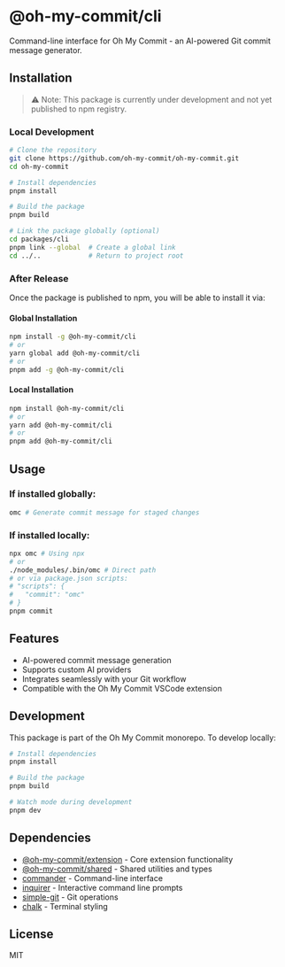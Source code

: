 # @oh-my-commit/cli

Command-line interface for Oh My Commit - an AI-powered Git commit message generator.

## Installation

> ⚠️ Note: This package is currently under development and not yet published to npm registry.

### Local Development

```bash
# Clone the repository
git clone https://github.com/oh-my-commit/oh-my-commit.git
cd oh-my-commit

# Install dependencies
pnpm install

# Build the package
pnpm build

# Link the package globally (optional)
cd packages/cli
pnpm link --global  # Create a global link
cd ../..            # Return to project root
```

### After Release

Once the package is published to npm, you will be able to install it via:

#### Global Installation

```bash
npm install -g @oh-my-commit/cli
# or
yarn global add @oh-my-commit/cli
# or
pnpm add -g @oh-my-commit/cli
```

#### Local Installation

```bash
npm install @oh-my-commit/cli
# or
yarn add @oh-my-commit/cli
# or
pnpm add @oh-my-commit/cli
```

## Usage

### If installed globally:

```bash
omc # Generate commit message for staged changes
```

### If installed locally:

```bash
npx omc # Using npx
# or
./node_modules/.bin/omc # Direct path
# or via package.json scripts:
# "scripts": {
#   "commit": "omc"
# }
pnpm commit
```

## Features

- AI-powered commit message generation
- Supports custom AI providers
- Integrates seamlessly with your Git workflow
- Compatible with the Oh My Commit VSCode extension

## Development

This package is part of the Oh My Commit monorepo. To develop locally:

```bash
# Install dependencies
pnpm install

# Build the package
pnpm build

# Watch mode during development
pnpm dev
```

## Dependencies

- [@oh-my-commit/extension](../extension) - Core extension functionality
- [@oh-my-commit/shared](../shared) - Shared utilities and types
- [commander](https://github.com/tj/commander.js) - Command-line interface
- [inquirer](https://github.com/SBoudrias/Inquirer.js) - Interactive command line prompts
- [simple-git](https://github.com/steveukx/git-js) - Git operations
- [chalk](https://github.com/chalk/chalk) - Terminal styling

## License

MIT
